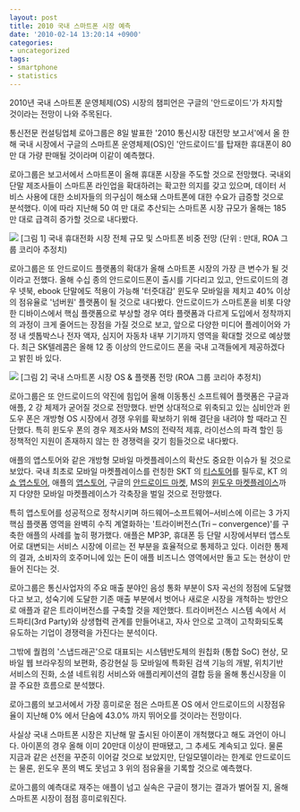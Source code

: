 ```yaml
---
layout: post
title: 2010 국내 스마트폰 시장 예측
date: '2010-02-14 13:20:14 +0900'
categories:
- uncategorized
tags:
- smartphone
- statistics
---
```

2010년 국내 스마트폰 운영체제(OS) 시장의 챔피언은 구글의 '안드로이드'가 차지할 것이라는 전망이 나와 주목된다.

통신전문 컨설팅업체 로아그룹은 8일 발표한 '2010 통신시장 대전망 보고서'에서 올 한해 국내 시장에서 구글의 스마트폰 운영체제(OS)인 '안드로이드'를 탑재한 휴대폰이 80 만 대 가량 판매될 것이라며 이같이 예측했다.

로아그룹은 보고서에서 스마트폰이 올해 휴대폰 시장을 주도할 것으로 전망했다. 국내외 단말 제조사들이 스마트폰 라인업을 확대하려는 확고한 의지를 갖고 있으며, 데이터 서비스 사용에 대한 소비자들의 의구심이 해소돼 스마트폰에 대한 수요가 급증할 것으로 분석했다. 이에 따라 지난해 50 여 만 대로 추산되는 스마트폰 시장 규모가 올해는 185 만 대로 급격히 증가할 것으로 내다봤다.
 
[![](http://www.bloter.net/files/2010/01/100110_ROAreport1_thumb1.jpg)](http://www.bloter.net/files/2010/01/100110_ROAreport11.jpg)
[그림 1] 국내 휴대전화 시장 전체 규모 및 스마트폰 비중 전망 (단위 : 만대, ROA 그룹 코리아 추정치)

로아그룹은 또 안드로이드 플랫폼의 확대가 올해 스마트폰 시장의 가장 큰 변수가 될 것이라고 전했다. 올해 수십 종의 안드로이드폰이 출시를 기다리고 있고, 안드로이드의 경우 넷북, ebook 단말에도 적용이 가능해 '터줏대감' 윈도우 모바일을 제치고 40% 이상의 점유율로 '넘버원' 플랫폼이 될 것으로 내다봤다. 안드로이드가 스마트폰을 비롯 다양한 디바이스에서 핵심 플랫폼으로 부상할 경우 여타 플랫폼과 다르게 도입에서 정착까지의 과정이 크게 줄어드는 장점을 가질 것으로 보고, 앞으로 다양한 미디어 플레이어와 가정 내 셋톱박스나 전자 액자, 심지어 자동차 내부 기기까지 영역을 확대할 것으로 예상했다. 최근 SK텔레콤은 올해 12 종 이상의 안드로이드 폰을 국내 고객들에게 제공하겠다고 밝힌 바 있다.

[![](http://www.bloter.net/files/2010/01/100110_ROAreport2_thumb1.jpg)](http://www.bloter.net/files/2010/01/100110_ROAreport21.jpg)
[그림 2] 국내 스마트폰 시장 OS & 플랫폼 전망 (ROA 그룹 코리아 추정치)

로아그룹은 또 안드로이드의 약진에 힘입어 올해 이동통신 소프트웨어 플랫폼은 구글과 애플, 2 강 체제가 굳어질 것으로 전망했다. 반면 상대적으로 위축되고 있는 심비안과 윈도우 폰은 개방형 OS 시장에서 경쟁 우위를 확보하기 위해 결단을 내려야 할 때라고 진단했다. 특히 윈도우 폰의 경우 제조사와 MS의 전략적 제휴, 라이선스의 파격 할인 등 정책적인 지원이 존재하지 않는 한 경쟁력을 갖기 힘들것으로 내다봤다.

애플의 앱스토어와 같은 개방형 모바일 마켓플레이스의 확산도 중요한 이슈가 될 것으로 보았다. 국내 최초로 모바일 마켓플레이스를 런칭한 SKT 의 [티스토어](http://www.tstore.co.kr/)를 필두로, KT 의 [쇼 앱스토어](http://www.show.co.kr/index.asp?code=R000000), 애플의 [앱스토어](http://www.apple.com/iphone/apps-for-iphone/), 구글의 [안드로이드 마켓](http://www.android.com/market/), MS의 [윈도우 마켓플레이스](http://marketplace.windowsphone.com/Default.aspx )까지 다양한 모바일 마켓플레이스가 각축장을 벌일 것으로 전망했다.

특히 앱스토어를 성공적으로 정착시키며 하드웨어–소프트웨어–서비스에 이르는 3 가지 핵심 플랫폼 영역을 완벽히 수직 계열화하는 '트라이버전스(Tri – convergence)'를 구축한 애플의 사례를 높히 평가했다. 애플은 MP3P, 휴대폰 등 단말 시장에서부터 앱스토어로 대변되는 서비스 시장에 이르는 전 부분을 효율적으로 통제하고 있다. 이러한 통제의 결과, 소비자의 호주머니에 있는 돈이 애플 비즈니스 영역에서만 돌고 도는 현상이 만들어 진다는 것.

로아그룹은 통신사업자의 주요 매출 분야인 음성 통화 부분이 S자 곡선의 정점에 도달했다고 보고, 성숙기에 도달한 기존 매출 부분에서 벗어나 새로운 시장을 개척하는 방안으로 애플과 같은 트라이버전스를 구축할 것을 제안했다. 트라이버전스 시스템 속에서 서드파티(3rd Party)와 상생협력 관계를 만들어내고, 자사 안으로 고객이 고착화되도록 유도하는 기업이 경쟁력을 가진다는 분석이다.

그밖에 퀄컴의 '스냅드래곤'으로 대표되는 시스템반도체의 원칩화 (통합 SoC) 현상, 모바일 웹 브라우징의 보편화, 증강현실 등 모바일에 특화된 검색 기능의 개발, 위치기반 서비스의 진화, 소셜 네트워킹 서비스와 애플리케이션의 결합 등을 올해 통신시장을 이끌 주요한 흐름으로 분석했다.

로아그룹의 보고서에서 가장 흥미로운 점은 스마트폰 OS 에서 안드로이드의 시장점유율이 지난해 0% 에서 단숨에 43.0% 까지 뛰어오를 것이라는 전망이다.

사실상 국내 스마트폰 시장은 지난해 말 출시된 아이폰이 개척했다고 해도 과언이 아니다. 아이폰의 경우 올해 이미 20만대 이상이 판매됐고, 그 추세도 계속되고 있다. 물론 지금과 같은 선전을 꾸준히 이어갈 것으로 보았지만, 단일모델이라는 한계로 안드로이드는 물론, 윈도우 폰의 벽도 못넘고 3 위의 점유율을 기록할 것으로 예측했다.

로아그룹의 예측대로 재주는 애플이 넘고 실속은 구글이 챙기는 결과가 벌어질 지, 올해 스마트폰 시장이 점점 흥미로워진다.
